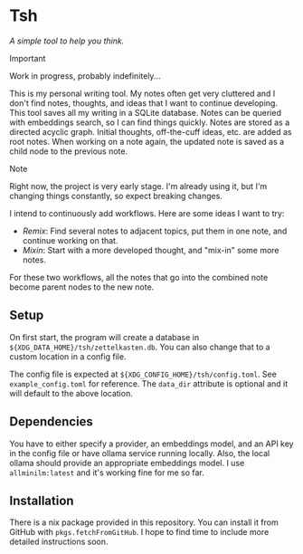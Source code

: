 # Tsh

*A simple tool to help you think.*

> [!IMPORTANT]
> Work in progress, probably indefinitely...

This is my personal writing tool.
My notes often get very cluttered and I don't find notes, thoughts, and ideas that I want to continue developing.
This tool saves all my writing in a SQLite database.
Notes can be queried with embeddings search, so I can find things quickly.
Notes are stored as a directed acyclic graph.
Initial thoughts, off-the-cuff ideas, etc. are added as root notes.
When working on a note again, the updated note is saved as a child node to the previous note.

> [!NOTE]
> Right now, the project is very early stage. I'm already using it, but I'm changing things constantly, so expect breaking changes.

I intend to continuously add workflows.
Here are some ideas I want to try:

- *Remix*: Find several notes to adjacent topics, put them in one note, and continue working on that.
- *Mixin*: Start with a more developed thought, and "mix-in" some more notes.

For these two workflows, all the notes that go into the combined note become parent nodes to the new note.

## Setup

On first start, the program will create a database in `${XDG_DATA_HOME}/tsh/zettelkasten.db`.
You can also change that to a custom location in a config file.

The config file is expected at `${XDG_CONFIG_HOME}/tsh/config.toml`.
See `example_config.toml` for reference.
The `data_dir` attribute is optional and it will default to the above location.

## Dependencies

You have to either specify a provider, an embeddings model, and an API key in the config file or have ollama service running locally.
Also, the local ollama should provide an appropriate embeddings model.
I use `allminilm:latest` and it's working fine for me so far.

## Installation

There is a nix package provided in this repository.
You can install it from GitHub with `pkgs.fetchFromGitHub`.
I hope to find time to include more detailed instructions soon.

